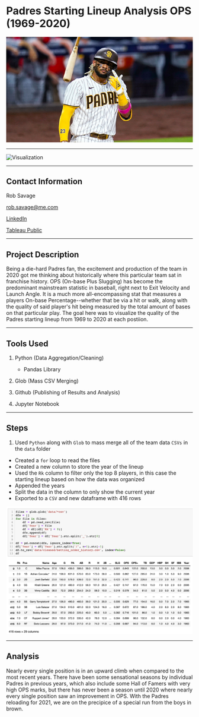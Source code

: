 # Padres Starting Lineup Analysis OPS (1969-2020)

![Fernando Tatis Jr.](images/photo-via-mlb.png "Fernando Tatis Jr.")

---

![Visualization](images/padres-tableau-gif.gif "Tableau Walkthrough")

---

## Contact Information

Rob Savage 

rob.savage@me.com

[LinkedIn](https://www.linkedin.com/in/robsavage/)


[Tableau Public](https://public.tableau.com/profile/rob.savage)

---

## Project Description

Being a die-hard Padres fan, the excitement and production of the team in 2020 got me thinking about historically where this particular team sat in franchise history. OPS (On-base Plus Slugging) has become the predominant mainstream statistic in baseball, right next to Exit Velocity and Launch Angle. It is a much more all-encompassing stat that measures a players On-base Percentage--whether that be via a hit or walk, along with the quality of said player's hit being measured by the total amount of bases on that particular play. The goal here was to visualize the quality of the Padres starting lineup from 1969 to 2020 at each postiion. 

---

## Tools Used

1. Python (Data Aggregation/Cleaning)

    - Pandas Library

2. Glob (Mass CSV Merging)

3. Github (Publishing of Results and Analysis)

4. Jupyter Notebook

---

## Steps 

1. Used `Python` along with `Glob` to mass merge all of the team data `CSVs` in the `data` folder 

  - Created a `for` loop to read the files
  - Created a new column to store the year of the lineup
  - Used the `Rk` column to filter only the top 8 players, in this case the starting lineup based on how the data was organized
  - Appended the years
  - Split the data in the column to only show the current year
  - Exported to a `CSV` and new dataframe with 416 rows


![Visualization](images/jupyter_ss_1.png "Jupyter Notebook")

---

## Analysis

Nearly every single position is in an upward climb when compared to the most recent years. There have been some sensational seasons by individual Padres in previous years, which also include some Hall of Famers with very high OPS marks, but there has never been a season until 2020 where nearly every single position saw an improvement in OPS. With the Padres reloading for 2021, we are on the precipice of a special run from the boys in brown.
